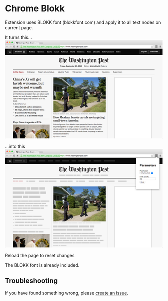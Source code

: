 # Chrome Blokk

Extension uses BLOKK font (blokkfont.com) and apply it to all text nodes on current page.

It turns this…
![Alt text](app/images/blokk-chrome-001.png)

…into this
![Alt text](app/images/blokk-chrome-002.png)

Reload the page to reset changes

The BLOKK font is already included.

## Troubleshooting
If you have found something wrong, please [create an issue](https://github.com/anovi/chrome-blokk/issues).